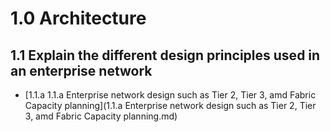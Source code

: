 # 1.0 Architecture

## 1.1 Explain the different design principles used in an enterprise network

 - [1.1.a 1.1.a Enterprise network design such as Tier 2, Tier 3, amd Fabric Capacity planning](1.1.a Enterprise network design such as Tier 2, Tier 3, amd Fabric Capacity planning.md)
